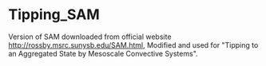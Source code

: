 # Tipping_SAM
 Version of SAM downloaded from official website http://rossby.msrc.sunysb.edu/SAM.html,
 Modified and used for "Tipping to an Aggregated State by Mesoscale Convective Systems".
